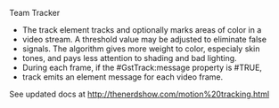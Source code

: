 Team Tracker

 * The track element tracks and optionally marks areas of color in a 
 * video stream. A threshold value may be adjusted to eliminate false 
 * signals. The algorithm gives more weight to color, especialy skin 
 * tones, and pays less attention to shading and bad lighting.
 * During each frame, if the #GstTrack:message property is #TRUE,
 * track emits an element message for each video frame.

See updated docs at http://thenerdshow.com/motion%20tracking.html
